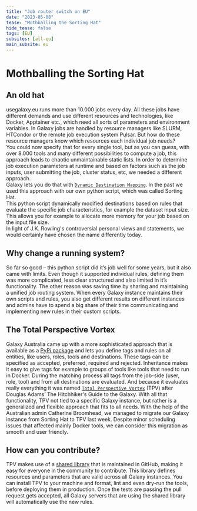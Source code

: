 ```yaml
---
title: "Job router switch on EU"
date: "2023-05-08"
tease: "Mothballing the Sorting Hat"
hide_tease: false
tags: [EU]
subsites: [all-eu]
main_subsite: eu
---
```



# Mothballing the Sorting Hat

## An old hat
usegalaxy.eu runs more than 10.000 jobs every day. All these jobs have different demands and use different resources and technologies, like Docker, Apptainer etc., which need all sorts of parameters and environment variables. In Galaxy jobs are handled by resource managers like SLURM, HTCondor or the remote job execution system Pulsar.
But how do these resource managers know which resources each individual job needs?  
You could now specify that for every single tool, but as you can guess, with over 8.000 tools and many different possibilities to compute a job, this approach leads to chaotic unmaintainable static lists.
In order to determine job execution parameters at runtime and based on factors such as the job inputs, user submitting the job, cluster status, etc, we needed a different approach.  
Galaxy lets you do that with [`Dynamic Destination Mapping`](https://docs.galaxyproject.org/en/latest/admin/jobs.html#dynamic-destination-mapping).
In the past we used this approach with our own python script, which was called Sorting Hat.  
This python script dynamically modified destinations based on rules that evaluate the specific job characteristics, for example the dataset input size.
This allows you for example to allocate more memory for your job based on the input file size.  
In light of J.K. Rowling's controversial personal views and statements, we would certainly have chosen the name differently today.  

## Why change a running system?
So far so good – this python script did it’s job well for some years, but it also came with limits.
Even though it supported individual rules, defining them was more complicated, less clear structured and also limited in it’s functionality. The other reason was saving time by sharing and maintaining a unified job routing system. When every Galaxy instance maintains their own scripts and rules, you also get different results on different instances and admins have to spend a big share of their time communicating and implementing new rules in their custom scripts.

## The Total Perspective Vortex
Galaxy Australia came up with a more sophisticated approach that is available as a [PyPi package](https://pypi.org/galaxyproject/total-perspective-vortex) and lets you define tags and rules on all entities, like users, roles, tools and destinations. These tags can be specified as accepted, preferred, required and rejected. Inheritance makes it easy to give tags for example to groups of tools like tools that need to run in Docker. During the matching process all tags from the job-side (user, role, tool) and from all destinations are evaluated.
And because it evaluates really everything it was named [`Total Perspective Vortex`](https://total-perspective-vortex.readthedocs.io) (TPV) after Douglas Adams’ The Hitchhiker's Guide to the Galaxy.
With all that functionality, TPV not tied to a specific Galaxy instance, but rather is a generalized and flexible approach that fits to all needs.
With the help of the Australian admin Catherine Broomhead, we managed to migrate our Galaxy instance from Sorting Hat to TPV last week. Despite minor scheduling issues that affected mainly Docker tools, we can consider this migration as smooth and user friendly.

## How can you contribute?
TPV makes use of a [shared library](https://github.com/galaxyproject/tpv-shared-database) that is maintained in GitHub, making it easy for everyone in the community to contribute. This library defines resources and parameters that are valid across all Galaxy instances. You can install TPV to your machine and format, lint and even dry-run the tools, before deploying them in production. Once the tests are passing the pull request gets accepted, all Galaxy servers that are using the shared library will automatically use the new rules.
